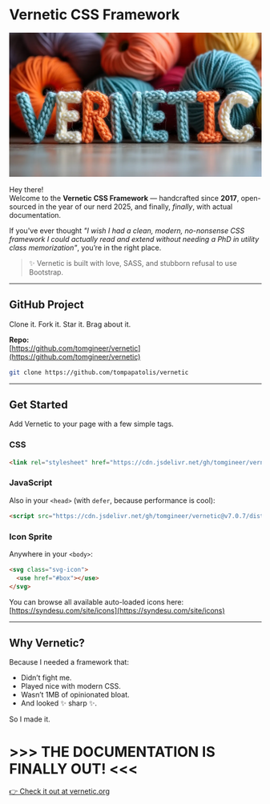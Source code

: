 # Vernetic CSS Framework

![Vernetic](hero.webp)

Hey there!  
Welcome to the **Vernetic CSS Framework** — handcrafted since **2017**, open-sourced in the year of our nerd 2025, and finally, _finally_, with actual documentation.

If you've ever thought _"I wish I had a clean, modern, no-nonsense CSS framework I could actually read and extend without needing a PhD in utility class memorization"_, you’re in the right place.

> ✨ Vernetic is built with love, SASS, and stubborn refusal to use Bootstrap.

---

## GitHub Project

Clone it. Fork it. Star it. Brag about it.

**Repo:**  
[https://github.com/tomgineer/vernetic](https://github.com/tomgineer/vernetic)

```bash
git clone https://github.com/tompapatolis/vernetic
```

---

## Get Started

Add Vernetic to your page with a few simple tags.

### CSS

```html
<link rel="stylesheet" href="https://cdn.jsdelivr.net/gh/tomgineer/vernetic@v7.0.7/dist/css/vernetic.css">
```

### JavaScript

Also in your `<head>` (with `defer`, because performance is cool):

```html
<script src="https://cdn.jsdelivr.net/gh/tomgineer/vernetic@v7.0.7/dist/js/vernetic.js" defer></script>
```

### Icon Sprite

Anywhere in your `<body>`:

```html
<svg class="svg-icon">
  <use href="#box"></use>
</svg>
```

You can browse all available auto-loaded icons here:  
[https://syndesu.com/site/icons](https://syndesu.com/site/icons)

---

## Why Vernetic?

Because I needed a framework that:

- Didn’t fight me.
- Played nice with modern CSS.
- Wasn’t 1MB of opinionated bloat.
- And looked ✨ sharp ✨.

So I made it.

# >>> THE DOCUMENTATION IS FINALLY OUT! <<<

[👉 Check it out at vernetic.org](https://vernetic.org/)
